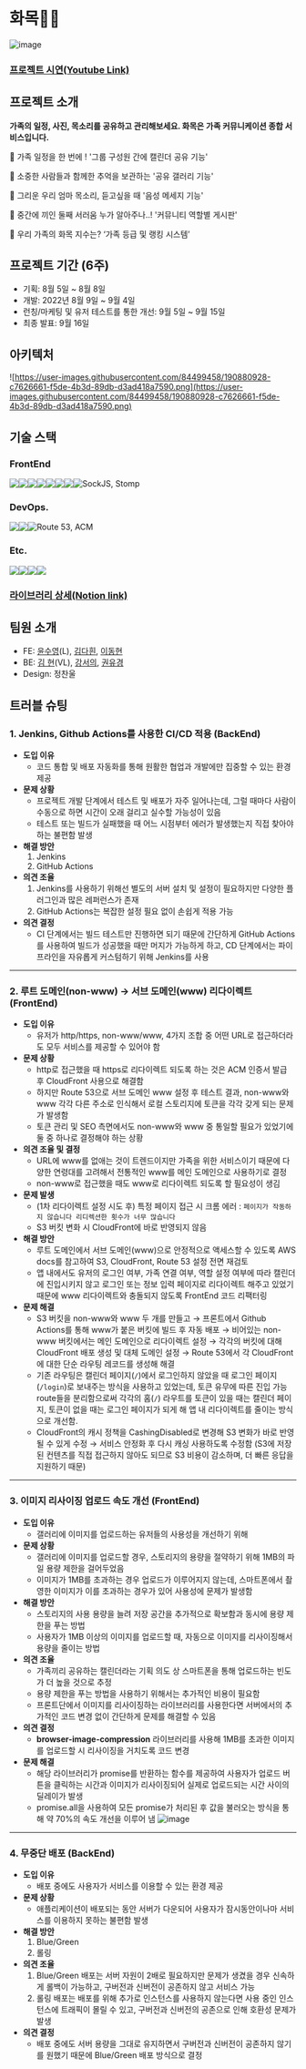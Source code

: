 # 화목🌼🌳
![image](https://user-images.githubusercontent.com/84499458/190884366-65afd725-720f-4777-8447-3d50aba77a4d.png)
### [프로젝트 시연(Youtube Link)](https://youtu.be/G_1d8exS180?t=36)

## 프로젝트 소개
**가족의 일정, 사진, 목소리를 공유하고 관리해보세요. 화목은 가족 커뮤니케이션 종합 서비스입니다.**

📌 가족 일정을 한 번에 ! '그룹 구성원 간에 캘린더 공유 기능'

📌 소중한 사람들과 함께한 추억을 보관하는 '공유 갤러리 기능'

📌 그리운 우리 엄마 목소리, 듣고싶을 때 '음성 메세지 기능'

📌 중간에 끼인 둘째 서러움 누가 알아주나..! '커뮤니티 역할별 게시판'

📌 우리 가족의 화목 지수는?  ‘가족 등급 및 랭킹 시스템’

## 프로젝트 기간 (6주)

- 기획: 8월 5일 ~ 8월 8일
- 개발: 2022년 8월 9일 ~ 9월 4일
- 런칭/마케팅 및 유저 테스트를 통한 개선: 9월 5일 ~ 9월 15일
- 최종 발표: 9월 16일

## 아키텍처

![https://user-images.githubusercontent.com/84499458/190880928-c7626661-f5de-4b3d-89db-d3ad418a7590.png](https://user-images.githubusercontent.com/84499458/190880928-c7626661-f5de-4b3d-89db-d3ad418a7590.png)

## 기술 스택
### FrontEnd
<div style="display: flex">
<img src="https://img.shields.io/badge/React-20232A?style=for-the-badge&logo=react&logoColor=61DAFB">
<img src="https://img.shields.io/badge/Redux Toolkit-593D88?style=for-the-badge&logo=redux&logoColor=white">
<img src="https://img.shields.io/badge/React Query-FF4154?style=for-the-badge&logo=React Query&logoColor=white">
<img src="https://img.shields.io/badge/Axios-5A29E4?style=for-the-badge&logo=Axios&logoColor=white">
<img src="https://img.shields.io/badge/styled components-DB7093?style=for-the-badge&logo=styledcomponents&logoColor=white">
<img src="https://img.shields.io/badge/Material%20UI-007FFF?style=for-the-badge&logo=mui&logoColor=white">
<img src="https://img.shields.io/badge/React Hook Form-EC5990?style=for-the-badge&logo=ReactHookForm&logoColor=white">
<img src="https://img.shields.io/badge/React_Router-CA4245?style=for-the-badge&logo=react-router&logoColor=white">
<span>SockJS, Stomp</span>
</div>

### DevOps.
<div style="display: flex">
<img src="https://img.shields.io/badge/GitHub Actions-2088FF?style=for-the-badge&logo=GitHub Actions&logoColor=F7BA3E">
<img src="https://img.shields.io/badge/Amazon S3-569A31?style=for-the-badge&logo=Amazon S3&logoColor=white">
<img src="https://img.shields.io/badge/Amazon CloudFront-232F3E?style=for-the-badge&logo=Amazon AWS&logoColor=white">
<span>Route 53, ACM</span>
</div>

### Etc.
<div style="display: flex">
<img src="https://img.shields.io/badge/Google Analytics-E37400?style=for-the-badge&logo=Google Analytics&logoColor=white">
<img src="https://img.shields.io/badge/eslint-3A33D1?style=for-the-badge&logo=eslint&logoColor=white">
<img src="https://img.shields.io/badge/prettier-1A2C34?style=for-the-badge&logo=prettier&logoColor=F7BA3E">
<img src="https://img.shields.io/badge/Figma-F24E1E?style=for-the-badge&logo=figma&logoColor=white">
</div>

### [라이브러리 상세(Notion link)](https://ddooyn.notion.site/10e4c333c42546c68d7628c0526995b1)

## 팀원 소개

- FE: [윤수영](https://github.com/ddooyn)(L), [김다흰](https://github.com/doa12), [이동현](https://github.com/slozche)
- BE: [김 현](https://github.com/uoahy)(VL), [강서의](https://github.com/lemon203213), [권유경](https://github.com/Eachkwon)
- Design: 정찬울

## 트러블 슈팅

### 1. Jenkins, Github Actions를 사용한 CI/CD 적용 (BackEnd)
- **도입 이유**
  - 코드 통합 및 배포 자동화를 통해 원활한 협업과 개발에만 집중할 수 있는 환경 제공
- **문제 상황**
  - 프로젝트 개발 단계에서 테스트 및 배포가 자주 일어나는데, 그럴 때마다 사람이 수동으로 하면 시간이 오래 걸리고 실수할 가능성이 있음
  - 테스트 또는 빌드가 실패했을 때 어느 시점부터 에러가 발생했는지 직접 찾아야 하는 불편함 발생
- **해결 방안**
  1. Jenkins
  2. GitHub Actions
- **의견 조율**
  1. Jenkins를 사용하기 위해선 별도의 서버 설치 및 설정이 필요하지만 다양한 플러그인과 많은 레퍼런스가 존재
  2. GitHub Actions는 복잡한 설정 필요 없이 손쉽게 적용 가능
- **의견 결정**
  - CI 단계에서는 빌드 테스트만 진행하면 되기 때문에 간단하게 GitHub Actions를 사용하여 빌드가 성공했을 때만 머지가 가능하게 하고, CD 단계에서는 파이프라인을 자유롭게 커스텀하기 위해 Jenkins를 사용

---

### 2. 루트 도메인(non-www) → 서브 도메인(www) 리다이렉트 (FrontEnd)
- **도입 이유**
  - 유저가 http/https, non-www/www, 4가지 조합 중 어떤 URL로 접근하더라도 모두 서비스를 제공할 수 있어야 함
- **문제 상황**
  - http로 접근했을 때 https로 리다이렉트 되도록 하는 것은 ACM 인증서 발급 후 CloudFront 사용으로 해결함
  - 하지만 Route 53으로 서브 도메인 www 설정 후 테스트 결과, non-www와 www 각각 다른 주소로 인식해서 로컬 스토리지에 토큰을 각각 갖게 되는 문제가 발생함
  - 토큰 관리 및 SEO 측면에서도 non-www와 www 중 통일할 필요가 있었기에 둘 중 하나로 결정해야 하는 상황
- **의견 조율 및 결정**
  - URL에 www를 없애는 것이 트렌드이지만 가족을 위한 서비스이기 때문에 다양한 연령대를 고려해서 전통적인 www를 메인 도메인으로 사용하기로 결정
  - non-www로 접근했을 때도 www로 리다이렉트 되도록 할 필요성이 생김
- **문제 발생**
  - (1차 리다이렉트 설정 시도 후) 특정 페이지 접근 시 크롬 에러
  : `페이지가 작동하지 않습니다 리디렉션한 횟수가 너무 많습니다`
  - S3 버킷 변화 시 CloudFront에 바로 반영되지 않음
- **해결 방안**
  - 루트 도메인에서 서브 도메인(www)으로 안정적으로 액세스할 수 있도록 AWS docs를 참고하여 S3, CloudFront, Route 53 설정 전면 재검토
  - 앱 내에서도 유저의 로그인 여부, 가족 연결 여부, 역할 설정 여부에 따라 캘린더에 진입시키지 않고 로그인 또는 정보 입력 페이지로 리다이렉트 해주고 있었기 때문에 www 리다이렉트와 충돌되지 않도록 FrontEnd 코드 리팩터링
- **문제 해결**
  - S3 버킷을 non-www와 www 두 개를 만들고 → 프론트에서 Github Actions를 통해 www가 붙은 버킷에 빌드 후 자동 배포 → 비어있는 non-www 버킷에서는 메인 도메인으로 리다이렉트 설정 → 각각의 버킷에 대해 CloudFront 배포 생성 및 대체 도메인 설정 → Route 53에서 각 CloudFront에 대한 단순 라우팅 레코드를 생성해 해결
  - 기존 라우팅은 캘린더 페이지(`/`)에서 로그인하지 않았을 때 로그인 페이지(`/login`)로 보내주는 방식을 사용하고 있었는데, 토큰 유무에 따른 진입 가능 route들을 분리함으로써 각각의 홈(`/`) 라우트를 토큰이 있을 때는 캘린더 페이지, 토큰이 없을 때는 로그인 페이지가 되게 해 앱 내 리다이렉트를 줄이는 방식으로 개선함.
  - CloudFront의 캐시 정책을 CashingDisabled로 변경해 S3 변화가 바로 반영될 수 있게 수정 → 서비스 안정화 후 다시 캐싱 사용하도록 수정함 (S3에 저장된 컨텐츠를 직접 접근하지 않아도 되므로 S3 비용이 감소하며, 더 빠른 응답을 지원하기 때문)

---

### 3. 이미지 리사이징 업로드 속도 개선 (FrontEnd)
- **도입 이유**
  - 갤러리에 이미지를 업로드하는 유저들의 사용성을 개선하기 위해
- **문제 상황**
  - 갤러리에 이미지를 업로드할 경우, 스토리지의 용량을 절약하기 위해 1MB의 파일 용량 제한을 걸어두었음
  - 이미지가 1MB를 초과하는 경우 업로드가 이루어지지 않는데, 스마트폰에서 촬영한 이미지가 이를 초과하는 경우가 있어 사용성에 문제가 발생함
- **해결 방안**
  - 스토리지의 사용 용량을 늘려 저장 공간을 추가적으로 확보함과 동시에 용량 제한을 푸는 방법
  - 사용자가 1MB 이상의 이미지를 업로드할 때, 자동으로 이미지를 리사이징해서 용량을 줄이는 방법
- **의견 조율**
  - 가족끼리 공유하는 캘린더라는 기획 의도 상 스마트폰을 통해 업로드하는 빈도가 더 높을 것으로 추정
  - 용량 제한을 푸는 방법을 사용하기 위해서는 추가적인 비용이 필요함
  - 프론트단에서 이미지를 리사이징하는 라이브러리를 사용한다면 서버에서의 추가적인 코드 변경 없이 간단하게 문제를 해결할 수 있음
- **의견 결정**
  - **browser-image-compression** 라이브러리를 사용해 1MB를 초과한 이미지를 업로드할 시 리사이징을 거치도록 코드 변경
- **문제 해결**
  - 해당 라이브러리가 promise를 반환하는 함수를 제공하여 사용자가 업로드 버튼을 클릭하는 시간과 이미지가 리사이징되어 실제로 업로드되는 시간 사이의 딜레이가 발생
  - promise.all을 사용하여 모든 promise가 처리된 후 값을 불러오는 방식을 통해 약 70%의 속도 개선을 이루어 냄
  ![image](https://user-images.githubusercontent.com/84499458/190884316-433fe331-cb09-42fa-b232-a275516f33fa.png)  

---

### 4. 무중단 배포 (BackEnd)
- **도입 이유**
  - 배포 중에도 사용자가 서비스를 이용할 수 있는 환경 제공
- **문제 상황**
  - 애플리케이션이 배포되는 동안 서버가 다운되어 사용자가 잠시동안이나마 서비스를 이용하지 못하는 불편함 발생
- **해결 방안**
  1. Blue/Green
  2. 롤링
- **의견 조율**
  1. Blue/Green 배포는 서버 자원이 2배로 필요하지만 문제가 생겼을 경우 신속하게 롤백이 가능하고, 구버전과 신버전이 공존하지 않고 서비스 가능
  2. 롤링 배포는 배포를 위해 추가로 인스턴스를 사용하지 않는다면 사용 중인 인스턴스에 트래픽이 몰릴 수 있고, 구버전과 신버전의 공존으로 인해 호환성 문제가 발생
- **의견 결정**
  - 배포 중에도 서버 용량을 그대로 유지하면서 구버전과 신버전이 공존하지 않기를 원했기 때문에 Blue/Green 배포 방식으로 결정

